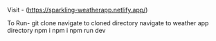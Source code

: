 Visit - (https://sparkling-weatherapp.netlify.app/)

To Run- git clone <repo ssh>
         navigate to cloned directory
         navigate to weather app directory
         npm i
         npm i <missing packages>
         npm run dev
